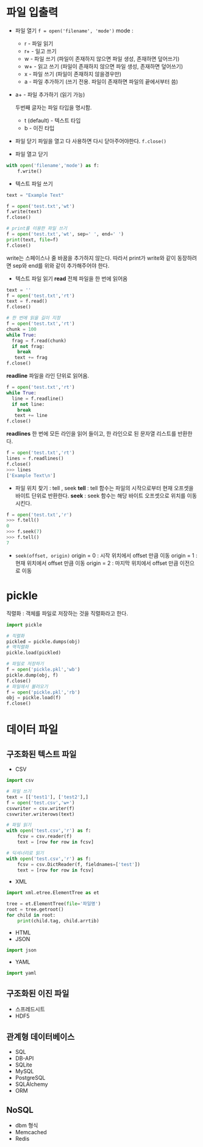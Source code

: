 # 파일 입출력
* 파일 열기
  `f = open('filename', 'mode')`
  mode : 
  * r - 파일 읽기
  * r+ - 일고 쓰기
  * w - 파일 쓰기 (파일이 존재하지 않으면 파일 생성, 존재하면 덮어쓰기)
  * w+ - 읽고 쓰기 (파일이 존재하지 않으면 파일 생성, 존재하면 덮어쓰기) 
  * x - 파일 쓰기 (파일이 존재하지 않을경우만)
  * a - 파일 추가하기 (쓰기 전용. 파일이 존재하면 파일의 끝에서부터 씀)
* a+ - 파일 추가하기 (읽기 가능)
  
  두번째 글자는 파일 타입을 명시함.
  
  * t (default) - 텍스트 타입
  * b - 이진 타입
  
* 파일 닫기
파일을 열고 다 사용하면 다시 닫아주어야한다.
`f.close()`

* 파일 열고 닫기
``` python
with open('filename','mode') as f:
	f.write()
```

* 텍스트 파일 쓰기
``` python
text = "Example Text"

f = open('test.txt','wt')
f.write(text)
f.close()

# print를 이용한 파일 쓰기
f = open('test.txt','wt', sep=' ', end=' ')
print(text, file=f)
f.close()
```
write는 스페이스나 줄 바꿈을 추가하지 않는다. 따라서 print가 write와 같이 동장하려면 sep와 end를 위와 같이 추가해주어야 한다.
* 텍스트 파일 읽기
**read**
전체 파일을 한 번에 읽어옴
``` python
text = ''
f = open('test.txt','rt')
text = f.read()
f.close()

# 한 번에 읽을 길이 지정
f = open('test.txt','rt')
chunk = 100
while True:
  frag = f.read(chunk)
  if not frag:
    break
   text += frag
f.close()
```
**readline**
파일을 라인 단위로 읽어옴.
``` python
f = open('test.txt','rt')
while True:
  line = f.readline()
  if not line:
    break
   text += line
f.close()
```
**readlines**
한 번에 모든 라인을 읽어 들이고, 한 라인으로 된 문자열 리스트를 반환한다.
``` python
f = open('test.txt','rt')
lines = f.readlines()
f.close()
>>> lines
['Example Text\n']
```

* 파일 위치 찾기 : tell , seek
  **tell** : tell 함수는 파일의 시작으로부터 현재 오프셋을 바이트 단위로 반환한다.
  **seek** : seek 함수는 해당 바이트 오프셋으로 위치를 이동시킨다.
``` python
f = open('test.txt','r')
>>> f.tell()
0
>>> f.seek(7)
>>> f.tell()
7
```
* `seek(offset, origin)`
origin = 0 : 시작 위치에서 offset 만큼 이동
origin = 1 : 현재 위치에서 offset 만큼 이동
origin = 2 : 마지막 위치에서 offset 만큼 이전으로 이동

# pickle
직렬화 : 객체를 파일로 저장하는 것을 직렬화라고 한다.
``` python
import pickle

# 직렬화
pickled = pickle.dumps(obj)	
# 역직렬화
pickle.load(pickled)

# 파일로 저장하기
f = open('pickle.pkl','wb')
pickle.dump(obj, f)
f.close()
# 파일에서 불러오기
f = open('pickle.pkl','rb')
obj = pickle.load(f)
f.close()
```

# 데이터 파일
## 구조화된 텍스트 파일
* CSV
``` python
import csv

# 파일 쓰기
text = [['test1'], ['test2'],]
f = open('test.csv','w+')
csvwriter = csv.writer(f)
csvwriter.writerows(text)

# 파일 읽기
with open('test.csv','r') as f:
	fcsv = csv.reader(f)
	text = [row for row in fcsv]

# 딕셔너리로 읽기
with open('test.csv','r') as f:
	fcsv = csv.DictReader(f, fieldnames=['test'])
	text = [row for row in fcsv]
```
* XML
``` python
import xml.etree.ElementTree as et

tree = et.ElementTree(file='파일명')
root = tree.getroot()
for child in root:
	print(child.tag, child.arrtib)
```
* HTML
* JSON
``` python
import json
```
* YAML
``` python
import yaml
```

## 구조화된 이진 파일
* 스프레드시트
* HDF5
## 관계형 데이터베이스
* SQL
* DB-API
* SQLite
* MySQL
* PostgreSQL
* SQLAlchemy
* ORM
## NoSQL
* dbm 형식
* Memcached
* Redis





